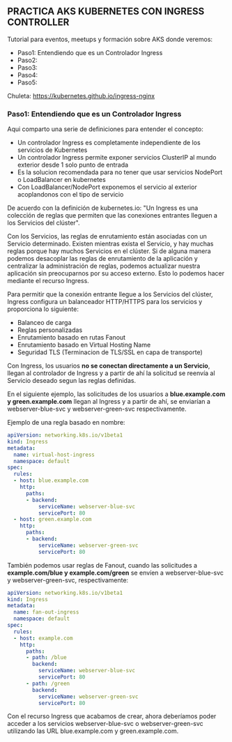 **PRACTICA AKS KUBERNETES CON INGRESS CONTROLLER**
------------------------------------------------------------------

Tutorial para eventos, meetups y formación sobre AKS donde veremos:

- Paso1: Entendiendo que es un Controlador Ingress 
- Paso2: 
- Paso3: 
- Paso4: 
- Paso5: 

Chuleta: https://kubernetes.github.io/ingress-nginx


### Paso1: Entendiendo que es un Controlador Ingress 

Aqui comparto una serie de definiciones para entender el concepto:

- Un controlador Ingress es completamente independiente de los servicios de Kubernetes
- Un controlador Ingress permite exponer servicios ClusterIP al mundo exterior desde 1 solo punto de entrada
- Es la solucion recomendada para no tener que usar servicios NodePort o LoadBalancer en kubernetes
- Con LoadBalancer/NodePort exponemos el servicio al exterior acoplandonos con el tipo de servicio

De acuerdo con la definición de kubernetes.io: "Un Ingress es una colección de reglas que permiten que las conexiones entrantes lleguen a los Servicios del clúster".

Con los Servicios, las reglas de enrutamiento están asociadas con un Servicio determinado. Existen mientras exista el Servicio, y hay muchas reglas porque hay muchos Servicios en el clúster. 
Si de alguna manera podemos desacoplar las reglas de enrutamiento de la aplicación y centralizar la administración de reglas, podemos actualizar nuestra aplicación sin preocuparnos por su acceso externo.
Esto lo podemos hacer mediante el recurso Ingress.

Para permitir que la conexión entrante llegue a los Servicios del clúster, Ingress configura un balanceador HTTP/HTTPS para los servicios y proporciona lo siguiente:

- Balanceo de carga
- Reglas personalizadas
- Enrutamiento basado en rutas Fanout
- Enrutamiento basado en Virtual Hosting Name
- Seguridad TLS (Terminacion de TLS/SSL en capa de transporte)


Con Ingress, los usuarios **no se conectan directamente a un Servicio**, llegan al controlador de Ingress y a partir de ahí la solicitud se reenvía al Servicio deseado segun las reglas definidas.

En el siguiente ejemplo, las solicitudes de los usuarios a **blue.example.com y green.example.com** llegan al Ingress y a partir de ahí, se enviarían a webserver-blue-svc y webserver-green-svc respectivamente. 

Ejemplo de una regla basado en nombre: 
```yml
apiVersion: networking.k8s.io/v1beta1
kind: Ingress
metadata:
  name: virtual-host-ingress
  namespace: default
spec:
  rules:
  - host: blue.example.com
    http:
      paths:
      - backend:
          serviceName: webserver-blue-svc
          servicePort: 80
  - host: green.example.com
    http:
      paths:
      - backend:
          serviceName: webserver-green-svc
          servicePort: 80
```

También podemos usar reglas de Fanout, cuando las solicitudes a **example.com/blue y example.com/green** se envíen a webserver-blue-svc y webserver-green-svc, respectivamente:

```yml
apiVersion: networking.k8s.io/v1beta1
kind: Ingress
metadata:
  name: fan-out-ingress
  namespace: default
spec:
  rules:
  - host: example.com
    http:
      paths:
      - path: /blue
        backend:
          serviceName: webserver-blue-svc
          servicePort: 80
      - path: /green
        backend:
          serviceName: webserver-green-svc
          servicePort: 80
```

Con el recurso Ingress que acabamos de crear, ahora deberíamos poder acceder a los servicios webserver-blue-svc o webserver-green-svc utilizando las URL blue.example.com y green.example.com. 

